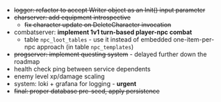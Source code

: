 - ~~logger: refactor to accept Writer object as an Init() input parameter~~
- ~~charserver: add equipment introspective~~
  - ~~fix character update on DeleteCharacter invocation~~
- combatserver: **implement 1v1 turn-based player-npc combat**
  - table `npc_loot_tables` - use it instead of embedded one-item-per-npc approach (in table `npc_templates`)
- ~~progserver: implement questing system~~ - delayed further down the roadmap
- health check ping between service dependents
- enemy level xp/damage scaling
- system: loki + grafana for logging - **urgent**
- ~~final: proper database pre-seed, apply persistence~~